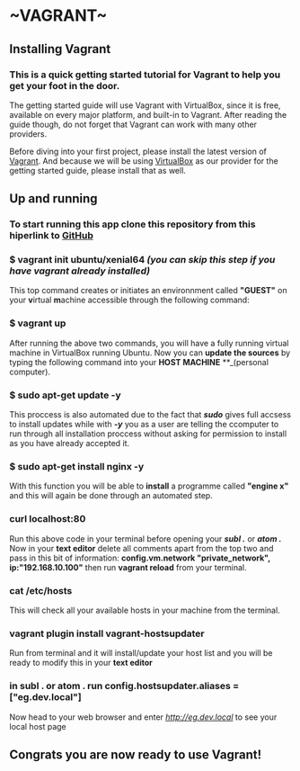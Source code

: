 # ~VAGRANT~

## Installing Vagrant

### This is a quick getting started tutorial for Vagrant to help you get your foot in the door.

The getting started guide will use Vagrant with VirtualBox, since it is free, available on every major platform, and built-in to Vagrant. After reading the guide though, do not forget that Vagrant can work with many other providers.

Before diving into your first project, please install the latest version of [Vagrant](https://www.vagrantup.com/docs/installation/). And because we will be using [VirtualBox](https://www.virtualbox.org/) as our provider for the getting started guide, please install that as well.

## Up and running

### To start running this app clone this repository from this hiperlink to [GitHub](https://github.com/DragosTirlungeanu/Vagrant-intro)

### $ vagrant init ubuntu/xenial64 *(you can skip this step if you have vagrant already installed)*
This top command creates or initiates an environnment called **"GUEST"** on your **v**irtual **m**achine accessible through the following command:
### $ vagrant up
After running the above two commands, you will have a fully running virtual machine in VirtualBox running Ubuntu. Now you can **update the sources** by typing the following command into your **HOST MACHINE**  **_(personal computer).

### $ sudo apt-get update -y
This proccess is also automated due to the fact that **_sudo_** gives full accsess to install updates while with **_-y_** you as a user are telling the ccomputer to run through all installation proccess without asking for permission to install as you have already accepted it.

### $ sudo apt-get install nginx -y

With this function you will be able to **install** a programme called **"engine x"** and this will again be done through an automated step.

### curl localhost:80

Run this above code in your terminal before opening your **_subl ._** or **_atom ._**
Now in your **text editor** delete all comments apart from the top two and pass in this bit of information: **config.vm.network "private_network", ip:"192.168.10.100"** then run **vagrant reload** from your terminal.

### cat /etc/hosts
This will check all your available hosts in your machine from the terminal.

### vagrant plugin install vagrant-hostsupdater
Run from terminal and it will install/update your host list and you will be ready to modify this in your **text editor**

### in subl . or atom . run config.hostsupdater.aliases = ["eg.dev.local"]

Now head to your web browser and enter *http://eg.dev.local* to see your local host page

## Congrats you are now ready to use Vagrant!